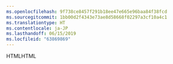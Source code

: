 ```yaml
---
ms.openlocfilehash: 9f738ce8457f291b18ee47e665e96baa84f38fcd
ms.sourcegitcommit: 1bb00d2f4343e73ae8d58668f02297a3cf10a4c1
ms.translationtype: HT
ms.contentlocale: ja-JP
ms.lasthandoff: 06/15/2019
ms.locfileid: "63869869"
---
```

<span data-ttu-id="da147-101">HTML</span><span class="sxs-lookup"><span data-stu-id="da147-101">HTML</span></span>